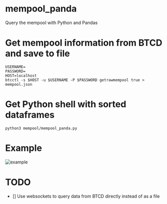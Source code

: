 # mempool_panda
Query the mempool with Python and Pandas

# Get mempool information from BTCD and save to file
```
USERNAME=
PASSWORD=
HOST=localhost
btcctl -s $HOST -u $USERNAME -P $PASSWORD getrawmempool true > mempool.json
```

# Get Python shell with sorted dataframes
```
python3 mempool/mempool_panda.py
```

# Example
![example](https://raw.githubusercontent.com/sako0938/mempool_panda/master/panda-example.png)

# TODO
- [] Use websockets to query data from BTCD directly instead of as a file